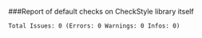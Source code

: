###Report of default checks on CheckStyle library itself

`Total Issues: 0 (Errors: 0 Warnings: 0 Infos: 0)`
